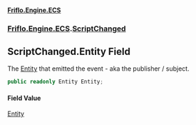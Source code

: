#### [Friflo.Engine.ECS](index.md 'index')
### [Friflo.Engine.ECS](Friflo.Engine.ECS.md 'Friflo.Engine.ECS').[ScriptChanged](ScriptChanged.md 'Friflo.Engine.ECS.ScriptChanged')

## ScriptChanged.Entity Field

The [Entity](ScriptChanged.Entity.md 'Friflo.Engine.ECS.ScriptChanged.Entity') that emitted the event - aka the publisher / subject.

```csharp
public readonly Entity Entity;
```

#### Field Value
[Entity](Entity.md 'Friflo.Engine.ECS.Entity')